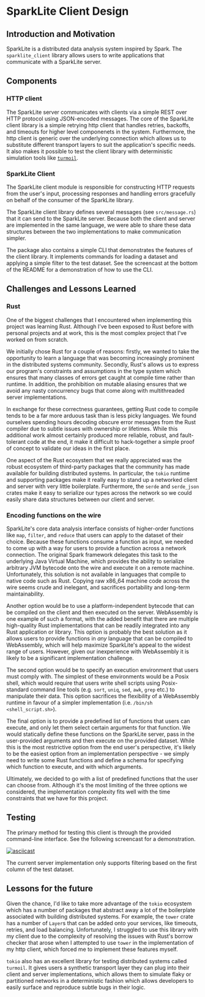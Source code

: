 # SparkLite Client Design

## Introduction and Motivation
SparkLite is a distributed data analysis system inspired by Spark. The `sparklite_client` library allows users to write applications that communicate with a SparkLite server.

## Components

### HTTP client
The SparkLite server communicates with clients via a simple REST over HTTP protocol using JSON-encoded messages. The core of the SparkLite client library is a simple retrying http client that handles retries, backoffs, and timeouts for higher level componenets in the system. Furthermore, the http client is generic over the underlying connection which allows us to substitute different transport layers to suit the application's specific needs. It also makes it possible to test the client library with deterministic simulation tools like [`turmoil`](https://docs.rs/turmoil/latest/turmoil/).

### SparkLite Client
The SparkLite client module is responsible for constructing HTTP requests from the user's input, processing responses and handling errors gracefully on behalf of the consumer of the SparkLite library.

The SparkLite client library defines several messages (see `src/message.rs`) that it can send to the SparkLite server. Because both the client and server are implemented in the same language, we were able to share these data structures between the two implementations to make communication simpler.

The package also contains a simple CLI that demonstrates the features of the client library. It implements commands for loading a dataset and applying a simple filter to the test dataset. See the screencast at the bottom of the README for a demonstration of how to use the CLI.

## Challenges and Lessons Learned
### Rust
One of the biggest challenges that I encountered when implementing this project was learning Rust. Although I've been exposed to Rust before with personal projects and at work, this is the most complex project that I've worked on from scratch.

We initially chose Rust for a couple of reasons: firstly, we wanted to take the opportunity to learn a language that was becoming increasingly prominent in the distributed systems community. Secondly, Rust's allows us to express our program's constraints and assumptions in the type system which ensures that many classes of errors get caught at compile time rather than runtime. In addition, the prohibition on mutable aliasing ensures that we avoid any nasty concurrency bugs that come along with multithreaded server implementations.

In exchange for these correctness guarantees, getting Rust code to compile tends to be a far more arduous task than is less picky languages. We found ourselves spending hours decoding obscure error messages from the Rust compiler due to subtle issues with ownership or lifetimes. While this additional work almost certainly produced more reliable, robust, and fault-tolerant code at the end, it make it difficult to hack-together a simple proof of concept to validate our ideas in the first place.

One aspect of the Rust ecosystem that we really appreciated was the robust ecosystem of third-party packages that the community has made available for building distributed systems. In particular, the `tokio` runtime and supporting packages make it really easy to stand up a networked client and server with very little boilerplate. Furthermore, the `serde` and `serde_json` crates make it easy to serialize our types across the network so we could easily share data structures between our client and server.

### Encoding functions on the wire
SparkLite's core data analysis interface consists of higher-order functions like `map`, `filter`, and `reduce` that users can apply to the dataset of their choice. Because these functions consume a function as input, we needed to come up with a way for users to provide a function across a network connection. The original Spark framework delegates this task to the underlying Java Virtual Machine, which provides the ability to serialize arbitrary JVM bytecode onto the wire and execute it on a remote machine. Unfortunately, this solution is not available in languages that compile to native code such as Rust. Copying raw x86_64 machine code across the wire seems crude and inelegant, and sacrifices portability and long-term maintainability.

Another option would be to use a platform-independent bytecode that can be compiled on the client and then executed on the server. WebAssembly is one example of such a format, with the added benefit that there are multiple high-quality Rust implementations that can be readily integrated into any Rust application or library. This option is probably the best solution as it allows users to provide functions in *any* language that can be compiled to WebAssembly, which will help maximize SparkLite's appeal to the widest range of users. However, given our inexperience with WebAssembly it is likely to be a significant implementation challenge.

The second option would be to specify an execution environment that users must comply with. The simplest of these environments would be a Posix shell, which would require that users write shell scripts using Posix-standard command line tools (e.g. `sort`, `uniq`, `sed`, `awk`, `grep` etc.) to manipulate their data. This option sacrifices the flexibility of a WebAssembly runtime in favour of a simpler implementation (i.e. `/bin/sh <shell_script.sh>`).

The final option is to provide a predefined list of functions that users can execute, and only let them select certain arguments for that function. We would statically define these functions on the SparkLite server, pass in the user-provided arguments and then execute on the provided dataset. While this is the most restrictive option from the end user's perspective, it's likely to be the easiest option from an implementation perspective - we simply need to write some Rust functions and define a schema for specifying which function to execute, and with which arguments.

Ultimately, we decided to go with a list of predefined functions that the user can choose from. Although it's the most limiting of the three options we considered, the implementation complexity fits well with the time constraints that we have for this project.

## Testing
The primary method for testing this client is through the provided command-line interface. See the following screencast for a demonstration.

[![asciicast](https://asciinema.org/a/577478.svg)](https://asciinema.org/a/577478?t=27)

The current server implementation only supports filtering based on the first column of the test dataset.

## Lessons for the future
Given the chance, I'd like to take more advantage of the `tokio` ecosystem which has a number of packages that abstract away a lot of the boilerplate associated with building distributed systems. For example, the `tower` crate has a number of `Layer`s that can be added onto your services, like timeouts, retries, and load balancing. Unfortunately, I struggled to use this library with my client due to the complexity of resolving the issues with Rust's borrow checker that arose when I attempted to use `tower` in the implementation of my http client, which forced me to implement these features myself.

`tokio` also has an excellent library for testing distributed systems called `turmoil`. It gives users a synthetic transport layer they can plug into their client and server implementations, which allows them to simulate flaky or partitioned networks in a deterministic fashion which allows developers to easily surface and reproduce subtle bugs in their logic.
